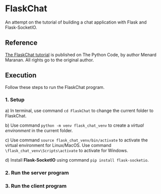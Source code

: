 # FlaskChat
An attempt on the tutorial of building a chat application with Flask and Flask-SocketIO.

## Reference
[The FlaskChat tutorial](https://thepythoncode.com/article/how-to-build-a-chat-app-in-python-using-flask-and-flasksocketio) is published on The Python Code, by author Menard Maranan. All rights go to the original author.

## Execution
Follow these steps to run the FlaskChat program.
### 1. Setup
a) In terminal, use command ```cd FlaskChat``` to change the current folder to FlaskChat.

b) Use command ```python -m venv flask_chat_venv``` to create a _virtual environment_ in the current folder.

c) Use command ```source flask_chat_venv/bin/activate``` to activate the virtual environment for Linux/MacOS. Use command ```\flask_chat_venv\Scripts\activate``` to activate for Windows.

d) Install **Flask-SocketIO** using command ```pip install flask-socketio```.

### 2. Run the server program


### 3. Run the client program
